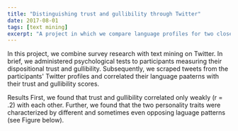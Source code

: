```yaml
---
title: "Distinguishing trust and gullibility through Twitter"
date: 2017-08-01
tags: [text mining]
excerpt: "A project in which we compare language profiles for two closely related personality constructs: Trust and gullibility"
---
```


In this project, we combine survey research with text mining on Twitter. In brief, we administered psychological tests to participants measuring their dispositional trust and gullibility. Subsequently, we scraped tweets from the participants' Twitter profiles and correlated their language paaterns with their trust and gullibility scores.

Results
First, we found that trust and gullibility correlated only weakly (r = .2) with each other. Further, we found that the two personality traits were characterized by different and sometimes even opposing laguage patterns (see Figure below).